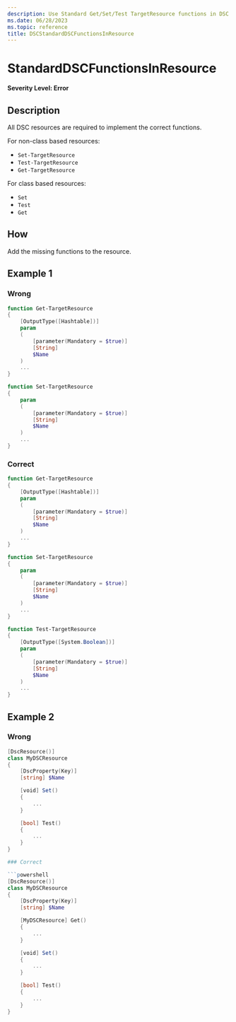 ```yaml
---
description: Use Standard Get/Set/Test TargetResource functions in DSC Resource
ms.date: 06/28/2023
ms.topic: reference
title: DSCStandardDSCFunctionsInResource
---
```

# StandardDSCFunctionsInResource

**Severity Level: Error**

## Description

All DSC resources are required to implement the correct functions.

For non-class based resources:

- `Set-TargetResource`
- `Test-TargetResource`
- `Get-TargetResource`

For class based resources:

- `Set`
- `Test`
- `Get`

## How

Add the missing functions to the resource.

## Example 1

### Wrong

```powershell
function Get-TargetResource
{
    [OutputType([Hashtable])]
    param
    (
        [parameter(Mandatory = $true)]
        [String]
        $Name
    )
    ...
}

function Set-TargetResource
{
    param
    (
        [parameter(Mandatory = $true)]
        [String]
        $Name
    )
    ...
}
```

### Correct

```powershell
function Get-TargetResource
{
    [OutputType([Hashtable])]
    param
    (
        [parameter(Mandatory = $true)]
        [String]
        $Name
    )
    ...
}

function Set-TargetResource
{
    param
    (
        [parameter(Mandatory = $true)]
        [String]
        $Name
    )
    ...
}

function Test-TargetResource
{
    [OutputType([System.Boolean])]
    param
    (
        [parameter(Mandatory = $true)]
        [String]
        $Name
    )
    ...
}
```

## Example 2

### Wrong

```powershell
[DscResource()]
class MyDSCResource
{
    [DscProperty(Key)]
    [string] $Name

    [void] Set()
    {
        ...
    }

    [bool] Test()
    {
        ...
    }
}

### Correct

```powershell
[DscResource()]
class MyDSCResource
{
    [DscProperty(Key)]
    [string] $Name

    [MyDSCResource] Get()
    {
        ...
    }

    [void] Set()
    {
        ...
    }

    [bool] Test()
    {
        ...
    }
}
```
